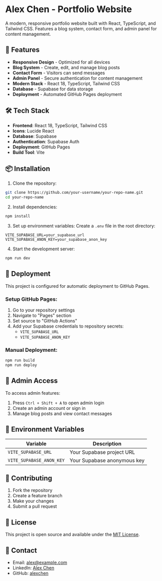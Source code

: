 # Alex Chen - Portfolio Website

A modern, responsive portfolio website built with React, TypeScript, and Tailwind CSS. Features a blog system, contact form, and admin panel for content management.

## 🚀 Features

- **Responsive Design** - Optimized for all devices
- **Blog System** - Create, edit, and manage blog posts
- **Contact Form** - Visitors can send messages
- **Admin Panel** - Secure authentication for content management
- **Modern Stack** - React 18, TypeScript, Tailwind CSS
- **Database** - Supabase for data storage
- **Deployment** - Automated GitHub Pages deployment

## 🛠️ Tech Stack

- **Frontend**: React 18, TypeScript, Tailwind CSS
- **Icons**: Lucide React
- **Database**: Supabase
- **Authentication**: Supabase Auth
- **Deployment**: GitHub Pages
- **Build Tool**: Vite

## 📦 Installation

1. Clone the repository:
```bash
git clone https://github.com/your-username/your-repo-name.git
cd your-repo-name
```

2. Install dependencies:
```bash
npm install
```

3. Set up environment variables:
Create a `.env` file in the root directory:
```env
VITE_SUPABASE_URL=your_supabase_url
VITE_SUPABASE_ANON_KEY=your_supabase_anon_key
```

4. Start the development server:
```bash
npm run dev
```

## 🚀 Deployment

This project is configured for automatic deployment to GitHub Pages.

### Setup GitHub Pages:

1. Go to your repository settings
2. Navigate to "Pages" section
3. Set source to "GitHub Actions"
4. Add your Supabase credentials to repository secrets:
   - `VITE_SUPABASE_URL`
   - `VITE_SUPABASE_ANON_KEY`

### Manual Deployment:

```bash
npm run build
npm run deploy
```

## 🔐 Admin Access

To access admin features:
1. Press `Ctrl + Shift + A` to open admin login
2. Create an admin account or sign in
3. Manage blog posts and view contact messages

## 📝 Environment Variables

| Variable | Description |
|----------|-------------|
| `VITE_SUPABASE_URL` | Your Supabase project URL |
| `VITE_SUPABASE_ANON_KEY` | Your Supabase anonymous key |

## 🤝 Contributing

1. Fork the repository
2. Create a feature branch
3. Make your changes
4. Submit a pull request

## 📄 License

This project is open source and available under the [MIT License](LICENSE).

## 📧 Contact

- Email: alex@example.com
- LinkedIn: [Alex Chen](https://linkedin.com/in/alexchen)
- GitHub: [alexchen](https://github.com/alexchen)